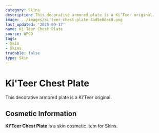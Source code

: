 ```yaml
---
category: Skins
description: This decorative armored plate is a Ki’Teer original.
image: ../images/ki'teer-chest-plate-4ad5e8dec9.png
last_updated: '2025-09-17'
name: Ki'Teer Chest Plate
source: WFCD
tags:
- Skin
- Skins
tradable: false
type: Skin
---
```


# Ki'Teer Chest Plate

This decorative armored plate is a Ki’Teer original.

## Cosmetic Information

**Ki'Teer Chest Plate** is a skin cosmetic item for Skins.

